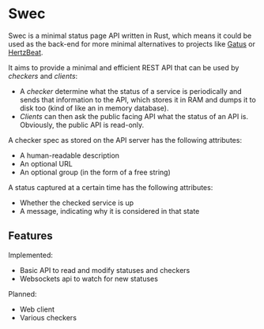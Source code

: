 # Swec

Swec is a minimal status page API written in Rust, which means it could be used as the back-end for more minimal alternatives to projects like [Gatus](https://github.com/TwiN/gatus) or [HertzBeat](https://github.com/dromara/hertzbeat).

It aims to provide a minimal and efficient REST API that can be used by *checkers* and *clients*:
- A *checker* determine what the status of a service is periodically and sends that information to the API, which stores it in RAM and dumps it to disk too (kind of like an in memory database).
- *Clients* can then ask the public facing API what the status of an API is. Obviously, the public API is read-only.

A checker spec as stored on the API server has the following attributes:
- A human-readable description
- An optional URL
- An optional group (in the form of a free string)

A status captured at a certain time has the following attributes:
- Whether the checked service is up
- A message, indicating why it is considered in that state

## Features

Implemented:
- Basic API to read and modify statuses and checkers
- Websockets api to watch for new statuses

Planned:
- Web client
- Various checkers
